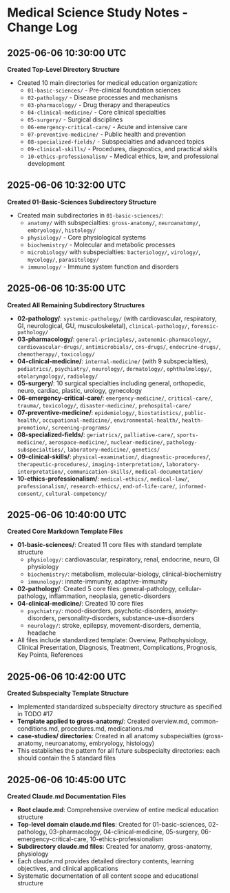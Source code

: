 # Medical Science Study Notes - Change Log

## 2025-06-06 10:30:00 UTC
**Created Top-Level Directory Structure**
- Created 10 main directories for medical education organization:
  - `01-basic-sciences/` - Pre-clinical foundation sciences
  - `02-pathology/` - Disease processes and mechanisms  
  - `03-pharmacology/` - Drug therapy and therapeutics
  - `04-clinical-medicine/` - Core clinical specialties
  - `05-surgery/` - Surgical disciplines
  - `06-emergency-critical-care/` - Acute and intensive care
  - `07-preventive-medicine/` - Public health and prevention
  - `08-specialized-fields/` - Subspecialties and advanced topics
  - `09-clinical-skills/` - Procedures, diagnostics, and practical skills
  - `10-ethics-professionalism/` - Medical ethics, law, and professional development

## 2025-06-06 10:32:00 UTC
**Created 01-Basic-Sciences Subdirectory Structure**
- Created main subdirectories in `01-basic-sciences/`:
  - `anatomy/` with subspecialties: `gross-anatomy/`, `neuroanatomy/`, `embryology/`, `histology/`
  - `physiology/` - Core physiological systems
  - `biochemistry/` - Molecular and metabolic processes
  - `microbiology/` with subspecialties: `bacteriology/`, `virology/`, `mycology/`, `parasitology/`
  - `immunology/` - Immune system function and disorders

## 2025-06-06 10:35:00 UTC
**Created All Remaining Subdirectory Structures**
- **02-pathology/**: `systemic-pathology/` (with cardiovascular, respiratory, GI, neurological, GU, musculoskeletal), `clinical-pathology/`, `forensic-pathology/`
- **03-pharmacology/**: `general-principles/`, `autonomic-pharmacology/`, `cardiovascular-drugs/`, `antimicrobials/`, `cns-drugs/`, `endocrine-drugs/`, `chemotherapy/`, `toxicology/`
- **04-clinical-medicine/**: `internal-medicine/` (with 9 subspecialties), `pediatrics/`, `psychiatry/`, `neurology/`, `dermatology/`, `ophthalmology/`, `otolaryngology/`, `radiology/`
- **05-surgery/**: 10 surgical specialties including general, orthopedic, neuro, cardiac, plastic, urology, gynecology
- **06-emergency-critical-care/**: `emergency-medicine/`, `critical-care/`, `trauma/`, `toxicology/`, `disaster-medicine/`, `prehospital-care/`
- **07-preventive-medicine/**: `epidemiology/`, `biostatistics/`, `public-health/`, `occupational-medicine/`, `environmental-health/`, `health-promotion/`, `screening-programs/`
- **08-specialized-fields/**: `geriatrics/`, `palliative-care/`, `sports-medicine/`, `aerospace-medicine/`, `nuclear-medicine/`, `pathology-subspecialties/`, `laboratory-medicine/`, `genetics/`
- **09-clinical-skills/**: `physical-examination/`, `diagnostic-procedures/`, `therapeutic-procedures/`, `imaging-interpretation/`, `laboratory-interpretation/`, `communication-skills/`, `medical-documentation/`
- **10-ethics-professionalism/**: `medical-ethics/`, `medical-law/`, `professionalism/`, `research-ethics/`, `end-of-life-care/`, `informed-consent/`, `cultural-competency/`

## 2025-06-06 10:40:00 UTC
**Created Core Markdown Template Files**
- **01-basic-sciences/**: Created 11 core files with standard template structure
  - `physiology/`: cardiovascular, respiratory, renal, endocrine, neuro, GI physiology
  - `biochemistry/`: metabolism, molecular-biology, clinical-biochemistry
  - `immunology/`: innate-immunity, adaptive-immunity
- **02-pathology/**: Created 5 core files: general-pathology, cellular-pathology, inflammation, neoplasia, genetic-disorders
- **04-clinical-medicine/**: Created 10 core files
  - `psychiatry/`: mood-disorders, psychotic-disorders, anxiety-disorders, personality-disorders, substance-use-disorders
  - `neurology/`: stroke, epilepsy, movement-disorders, dementia, headache
- All files include standardized template: Overview, Pathophysiology, Clinical Presentation, Diagnosis, Treatment, Complications, Prognosis, Key Points, References

## 2025-06-06 10:42:00 UTC
**Created Subspecialty Template Structure**
- Implemented standardized subspecialty directory structure as specified in TODO #17
- **Template applied to gross-anatomy/**: Created overview.md, common-conditions.md, procedures.md, medications.md
- **case-studies/ directories**: Created in all anatomy subspecialties (gross-anatomy, neuroanatomy, embryology, histology)
- This establishes the pattern for all future subspecialty directories: each should contain the 5 standard files

## 2025-06-06 10:45:00 UTC
**Created Claude.md Documentation Files**
- **Root claude.md**: Comprehensive overview of entire medical education structure
- **Top-level domain claude.md files**: Created for 01-basic-sciences, 02-pathology, 03-pharmacology, 04-clinical-medicine, 05-surgery, 06-emergency-critical-care, 10-ethics-professionalism
- **Subdirectory claude.md files**: Created for anatomy, gross-anatomy, physiology
- Each claude.md provides detailed directory contents, learning objectives, and clinical applications
- Systematic documentation of all content scope and educational structure